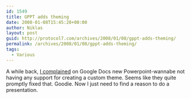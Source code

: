 ```yaml
---
id: 1549
title: GPPT adds theming
date: 2008-01-08T15:45:20+00:00
author: Niklas
layout: post
guid: http://protocol7.com/archives/2008/01/08/gppt-adds-theming/
permalink: /archives/2008/01/08/gppt-adds-theming/
tags:
  - Various
---
```

<div class='microid-6f276a655adf0de8d09eff016eb934c8f651b74c'>
  <p>
    A while back, <a href="http://protocol7.com/archives/2007/09/18/gdocs-presentations-theming/">I complained</a> on Google Docs new Powerpoint-wannabe not having any support for creating a custom theme. Seems like they quite promptly fixed that. Goodie. Now I just need to find a reason to do a presentation.
  </p>
</div>